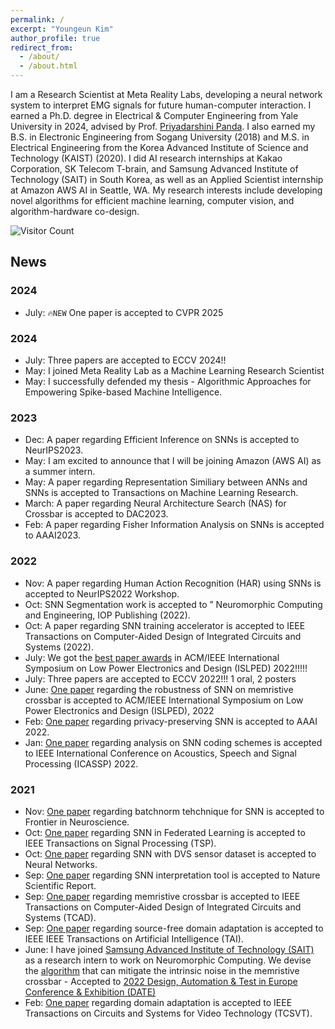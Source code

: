 ```yaml
---
permalink: /
excerpt: "Youngeun Kim"
author_profile: true
redirect_from: 
  - /about/
  - /about.html
---
```


I am a Research Scientist at Meta Reality Labs, developing a neural network system to interpret EMG signals for future human-computer interaction. I earned a Ph.D. degree in Electrical & Computer Engineering from Yale University in 2024, advised by Prof. [Priyadarshini Panda](https://scholar.google.com/citations?user=qA5WsYUAAAAJ). I also earned my B.S. in Electronic Engineering from Sogang University (2018) and M.S. in Electrical Engineering from the Korea Advanced Institute of Science and Technology (KAIST) (2020). I did AI research internships at Kakao Corporation, SK Telecom T-brain, and Samsung Advanced Institute of Technology (SAIT) in South Korea, as well as an Applied Scientist internship at Amazon AWS AI in Seattle, WA. My research interests include developing novel algorithms for efficient machine learning, computer vision, and algorithm-hardware co-design.

<!-- 
This is the front page of a website that is powered by the [academicpages template](https://github.com/academicpages/academicpages.github.io) and hosted on GitHub pages. [GitHub pages](https://pages.github.com) is a free service in which websites are built and hosted from code and data stored in a GitHub repository, automatically updating when a new commit is made to the respository. This template was forked from the [Minimal Mistakes Jekyll Theme](https://mmistakes.github.io/minimal-mistakes/) created by Michael Rose, and then extended to support the kinds of content that academics have: publications, talks, teaching, a portfolio, blog posts, and a dynamically-generated CV. You can fork [this repository](https://github.com/academicpages/academicpages.github.io) right now, modify the configuration and markdown files, add your own PDFs and other content, and have your own site for free, with no ads! An older version of this template powers my own personal website at [stuartgeiger.com](http://stuartgeiger.com), which uses [this Github repository](https://github.com/staeiou/staeiou.github.io). -->


![Visitor Count](https://shields.io/endpoint?url=https://counterapi.com/api/counter/your-unique-key)


<!-- 
```🔥``` I am looking for a full-time research scientist/engineer position. Please send me an email (youngeun.kim@yale.edu) if you are interested in my research. I have around 6 years of experience in machine learning, computer vision, and broad background in circuits and systems. -->


## News

### 2024
- July: ```🔥NEW``` One paper is accepted to CVPR 2025

### 2024
- July: Three papers are accepted to ECCV 2024!!
- May: I joined Meta Reality Lab as a Machine Learning Research Scientist
- May: I successfully defended my thesis - Algorithmic Approaches for Empowering Spike-based Machine Intelligence.

### 2023
- Dec:  A paper regarding Efficient Inference on SNNs is accepted to NeurIPS2023.
- May: I am excited to announce that I will be joining Amazon (AWS AI) as a summer intern.
- May: A paper regarding Representation Similiary between ANNs and SNNs is accepted to Transactions on Machine Learning Research.
- March: A paper regarding Neural Architecture Search (NAS) for Crossbar is accepted to DAC2023.
- Feb:  A paper regarding Fisher Information Analysis on SNNs is accepted to AAAI2023.


### 2022
- Nov:  A paper regarding Human Action Recognition (HAR) using SNNs is accepted to NeurIPS2022 Workshop.
- Oct:  SNN Segmentation work is accepted to ” Neuromorphic Computing and Engineering, IOP Publishing (2022).
- Oct:  A paper regarding SNN training accelerator is accepted to IEEE Transactions on Computer-Aided Design of Integrated Circuits and Systems (2022).
- July:  We got the [best paper awards](https://arxiv.org/abs/2206.09599) in ACM/IEEE International Symposium on Low Power Electronics and Design (ISLPED) 2022!!!!!
- July: Three papers are accepted to ECCV 2022!!! 1 oral, 2 posters
- June: [One paper](https://arxiv.org/abs/2206.09599) regarding the robustness of SNN on memristive crossbar is accepted to ACM/IEEE International Symposium on Low Power Electronics and Design (ISLPED), 2022
- Feb: [One paper](https://aaai-2022.virtualchair.net/poster_aaai1671) regarding privacy-preserving SNN is accepted to AAAI 2022. 
- Jan: [One paper](https://ieeexplore.ieee.org/abstract/document/9747906) regarding analysis on SNN coding schemes is accepted to IEEE International Conference on Acoustics, Speech and Signal Processing (ICASSP) 2022. 


### 2021
- Nov: [One paper](https://www.frontiersin.org/articles/10.3389/fnins.2021.773954/full) regarding batchnorm tehchnique for SNN is accepted to Frontier in Neuroscience. 
- Oct: [One paper](https://ieeexplore.ieee.org/abstract/document/9583900) regarding SNN in Federated Learning is accepted to IEEE Transactions on Signal Processing (TSP). 
- Oct: [One paper](https://www.sciencedirect.com/science/article/abs/pii/S0893608021003841) regarding SNN with DVS sensor dataset is accepted to Neural Networks. 
- Sep: [One paper](https://www.nature.com/articles/s41598-021-98448-0) regarding SNN interpretation tool is accepted to Nature Scientific Report. 
- Sep: [One paper](https://ieeexplore.ieee.org/abstract/document/9528857) regarding memristive crossbar is accepted to IEEE Transactions on Computer-Aided Design of Integrated Circuits and Systems (TCAD). 
- Sep: [One paper](https://ieeexplore.ieee.org/abstract/document/9528982/) regarding source-free domain adaptation is accepted to IEEE IEEE Transactions on Artificial Intelligence (TAI). 
- June: I have joined [Samsung Advanced Institute of Technology (SAIT)](https://www.sait.samsung.co.kr/saithome/main/main.do) as a research intern to work on Neuromorphic Computing. We devise the [algorithm](https://dl.acm.org/doi/abs/10.5555/3539845.3540103) that can mitigate the intrinsic noise in the memristive crossbar - Accepted to [2022 Design, Automation & Test in Europe Conference & Exhibition (DATE)](https://www.date-conference.com/)
- Feb: [One paper](https://ieeexplore.ieee.org/abstract/document/9343861/) regarding domain adaptation is accepted to IEEE Transactions on Circuits and Systems for Video Technology (TCSVT). 
